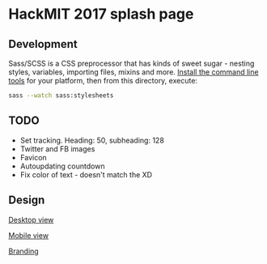 # HackMIT 2017 splash page

## Development

Sass/SCSS is a CSS preprocessor that has kinds of sweet sugar - nesting styles, variables, importing files, mixins and more. [Install the command line tools](http://sass-lang.com/install) for your platform, then from this directory, execute:

```bash
sass --watch sass:stylesheets
```

## TODO

- Set tracking. Heading: 50, subheading: 128
- Twitter and FB images
- Favicon
- Autoupdating countdown
- Fix color of text - doesn't match the XD

## Design

[Desktop view](https://xd.adobe.com/view/43524a38-5392-4f4b-9799-357acd574b58/screen/52f45a8a-0134-41ff-bf9f-d59b429ef484/Splash-Page-v1-p1-Register-Animation-1)

[Mobile view](https://xd.adobe.com/view/1291a362-5918-4e32-a741-0e39b2ead0e6/screen/e4a229ab-41b4-4d1a-9006-4178fffe1ec7/onedesign-3/)

[Branding](http://go.hackmit.org/branding)